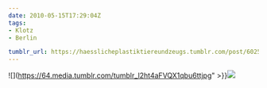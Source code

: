 ```yaml
---
date: 2010-05-15T17:29:04Z
tags:
- Klotz
- Berlin

tumblr_url: https://haesslicheplastiktiereundzeugs.tumblr.com/post/602545775
---
```

![](https://64.media.tumblr.com/tumblr_l2ht4aFVQX1qbu6ttjpg" >}}![](https://64.media.tumblr.com/tumblr_l2ht4vFnce1qbu6tt.jpg)

